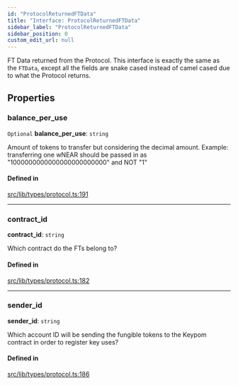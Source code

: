 ```yaml
---
id: "ProtocolReturnedFTData"
title: "Interface: ProtocolReturnedFTData"
sidebar_label: "ProtocolReturnedFTData"
sidebar_position: 0
custom_edit_url: null
---
```


FT Data returned from the Protocol. This interface is exactly the same as the `FTData`, except all the fields are
snake cased instead of camel cased due to what the Protocol returns.

## Properties

### balance\_per\_use

 `Optional` **balance\_per\_use**: `string`

Amount of tokens to transfer but considering the decimal amount.
Example: transferring one wNEAR should be passed in as "1000000000000000000000000" and NOT "1"

#### Defined in

[src/lib/types/protocol.ts:191](https://github.com/keypom/keypom-js/blob/f5507ba/src/lib/types/protocol.ts#L191)

___

### contract\_id

 **contract\_id**: `string`

Which contract do the FTs belong to?

#### Defined in

[src/lib/types/protocol.ts:182](https://github.com/keypom/keypom-js/blob/f5507ba/src/lib/types/protocol.ts#L182)

___

### sender\_id

 **sender\_id**: `string`

Which account ID will be sending the fungible tokens to the Keypom contract in order to register key uses?

#### Defined in

[src/lib/types/protocol.ts:186](https://github.com/keypom/keypom-js/blob/f5507ba/src/lib/types/protocol.ts#L186)
